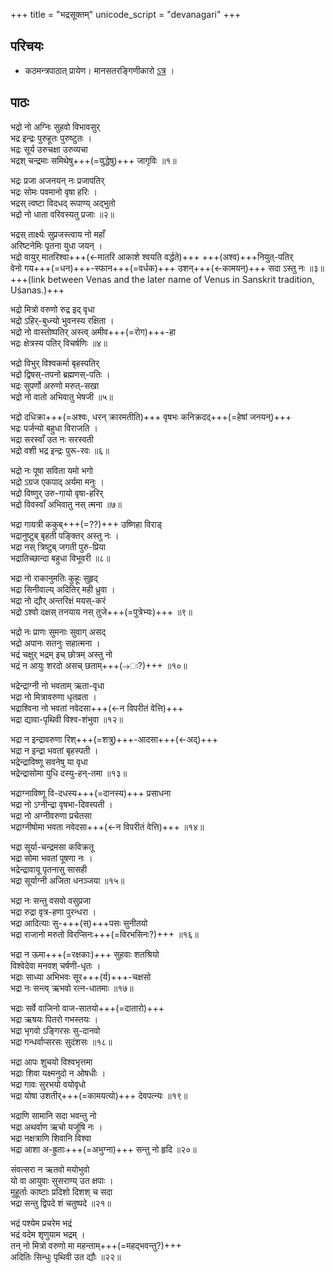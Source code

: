 +++
title = "भद्रसूक्तम्"
unicode_script = "devanagari"
+++

## परिचयः
- कठमन्त्रपाठात् प्रायेण। मानसतरङ्गिणीकारो [ऽत्र](https://manasataramgini.wordpress.com/2019/02/10/notes-on-the-bhadra-sukta-a-hymn-for-felicity-to-the-vedic-pantheon/) ।

## पाठः
भद्रो नो अग्निः सुहवो विभावसुर्  
भद्र इन्द्रः पुरुहूतः पुरुष्टुतः ।   
भद्रः सूर्य उरुचक्षा उरुव्यचा  
भद्रश् चन्द्रमाः समिथेषु+++(=युद्धेषु)+++ जागृविः ॥१॥   

भद्रः प्रजा अजनयन् नः प्रजापतिर्  
भद्रः सोमः पवमानो वृषा हरिः ।   
भद्रस् त्वष्टा विदधद् रूपाण्य् अद्भुतो  
भद्रो नो धाता वरिवस्यतु प्रजाः ॥२॥   

भद्रस् तार्क्ष्यः सुप्रजस्त्वाय नो महाँ  
अरिष्टनेमिः पृतना युधा जयन् ।  
भद्रो वायुर् मातरिश्वा+++(←मातरि आकाशे श्वयति वर्द्धते)+++ +++(अश्व)+++नियुत्-पतिर्  
वेनो गय+++(=धन)+++-स्फान+++(=वर्धक)+++ उशन्+++(←कामयन्)+++ सदा ऽस्तु नः ॥३॥  
+++(link between Venas and the later name of Venus in Sanskrit tradition, Uśanas.)+++

भद्रो मित्रो वरुणो रुद्र इद् वृधा  
भद्रो ऽहिर्-बुध्न्यो भुवनस्य रक्षिता ।  
भद्रो नो वास्तोष्पतिर् अस्त्व् अमीव+++(=रोग)+++-हा  
भद्रः क्षेत्रस्य पतिर् विचर्षणिः ॥४॥  

भद्रो विभुर् विश्वकर्मा बृहस्पतिर्  
भद्रो द्विषस्-तपनो ब्रह्मणस्-पतिः ।  
भद्रः सुपर्णो अरुणो मरुत्-सखा  
भद्रो नो वातो अभिवातु भेषजी ॥५॥  

भद्रो दधिक्रा+++(=अश्वः, धरन् क्रारमतीति)+++ वृषभः कनिक्रदद्+++(=हेषां जनयन्)+++  
भद्रः पर्जन्यो बहुधा विराजति ।  
भद्रा सरस्वाँ उत नः सरस्वती  
भद्रो वशी भद्र इन्द्रः पुरू-रवः ॥६॥  

भद्रो नः पूषा सविता यमो भगो  
भद्रो ऽग्रज एकपाद् अर्यमा मनुः ।  
भद्रो विष्णुर् उरु-गायो वृषा-हरिर्  
भद्रो विवस्वाँ अभिवातु नस् त्मना ॥७॥  

भद्रा गायत्री ककुब्+++(=??)+++ उष्णिहा विराड्  
भद्रानुष्टुब् बृहती पङ्क्तिर् अस्तु नः ।  
भद्रा नस् त्रिष्टुब् जगती पुरु-प्रिया  
भद्रातिच्छान्दा बहुधा विभूवरी ॥८॥  

भद्रा नो राकानुमतिः कुहूः सुहृद्  
भद्रा सिनीवाल्य् अदितिर् मही ध्रुवा ।  
भद्रा नो द्यौर् अन्तरिक्षं मयस्-करं  
भद्रो ऽश्वो दक्षस् तनयाय नस् तुजे+++(=पुत्रेभ्यः)+++ ॥९॥  

भद्रो नः प्राणः सुमनाः सुवाग् असद्  
भद्रो अपानः सतनुः सहात्मना ।  
भद्रं चक्षुर् भद्रम् इच् छोत्रम् अस्तु नो  
भद्रं न आयुः शरदो असच् छताम्+++(→ः?)+++ ॥१०॥  

भद्रेन्द्राग्नी नो भवताम् ऋता-वृधा  
भद्रा नो मित्रावरुणा धृतव्रता ।  
भद्राश्विना नो भवतां नवेदसा+++(←न विपरीतं वेत्ति)+++  
भद्रा द्यावा-पृथिवी विश्व-शंभुवा ॥१२॥  

भद्रा न इन्द्रावरुणा रिश्+++(=शत्रु)+++-आदसा+++(←अद्)+++  
भद्रा न इन्द्रा भवतां बृहस्पती ।  
भद्रेन्द्राविष्णू सवनेषु या वृधा  
भद्रेन्द्रासोमा युधि दस्यु-हन्-तमा ॥१३॥  

भद्राग्नाविष्णू वि-दधस्य+++(=दानस्य)+++ प्रसाधना  
भद्रा नो ऽग्नीन्द्रा वृषभा-दिवस्पती ।  
भद्रा नो अग्नीवरुणा प्रचेतसा  
भद्राग्नीषोमा भवता नवेदसा+++(←न विपरीतं वेत्ति)+++ ॥१४॥  

भद्रा सूर्या-चन्द्रमसा कविक्रतू  
भद्रा सोमा भवतां पूषणा नः ।  
भद्रेन्द्रावायू पृतनासु सासही  
भद्रा सूर्याग्नी अजिता धनञ्जया ॥१५॥  

भद्रा नः सन्तु वसवो वसुप्रजा  
भद्रा रुद्रा वृत्र-हणा पुरन्धरा ।  
भद्रा आदित्याः सु-+++(स्)+++पसः सुनीतयो  
भद्रा राजानो मरुतो विरप्सिनः+++(=विरभसिनः?)+++ ॥१६॥  

भद्रा न ऊमा+++(=रक्षकाः)+++ सुहवाः शतश्रियो  
विश्वेदेवा मनवश् चर्षणी-धृतः ।  
भद्राः साध्या अभिभवः सूर+++(र्य)+++-चक्षसो  
भद्रा नः सन्त्व् ऋभवो रत्न-धातमाः ॥१७॥  

भद्राः सर्वे वाजिनो वाज-सातयो+++(=दातारो)+++  
भद्रा ऋषयः पितरो गभस्तयः ।  
भद्रा भृगवो ऽङ्गिरसः सु-दानवो  
भद्रा गन्धर्वाप्सरसः सुदंशसः ॥१८॥  

भद्रा आपः शुचयो विश्वभृत्तमा  
भद्राः शिवा यक्ष्मनुदो न ओषधीः ।  
भद्रा गावः सुरभयो वयोवृधो  
भद्रा योषा उशतीर्+++(=कामयत्यो)+++ देवपत्न्यः ॥१९॥  

भद्राणि सामानि सदा भवन्तु नो  
भद्रा अथर्वाण ऋचो यजूंषि नः ।  
भद्रा नक्षत्राणि शिवानि विश्वा  
भद्रा आशा अ-ह्रुताः+++(=अभुग्ना)+++ सन्तु नो हृदि ॥२०॥  

संवत्सरा न ऋतवो मयोभुवो  
यो वा आयुवाः सुसराण्य् उत क्षपाः ।  
मुहूर्ताः काष्टाः प्रदिशो दिशश् च सदा  
भद्रा सन्तु द्विपदे शं चतुष्पदे ॥२१॥  

भद्रं पश्येम प्रचरेम भद्रं  
भद्रं वदेम शृणुयाम भद्रम् ।  
तन् नो मित्रो वरुणो मा महन्ताम्+++(=महद्भवन्तु?)+++  
अदितिः सिन्धुः पृथिवी उत द्यौः ॥२२॥  
